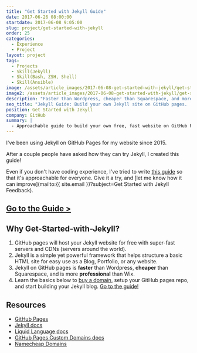 ```yaml
---
title: "Get Started with Jekyll Guide"
date: 2017-06-26 08:00:00
startdate: 2017-06-08 9:05:00
slug: project/get-started-with-jekyll
order: 25
categories:
  - Experience
  - Project
layout: project
tags:
  - Projects
  - Skill(Jekyll)
  - Skill(Bash, ZSH, Shell)
  - Skill(Ansible)
image: /assets/article_images/2017-06-08-get-started-with-jekyll/get-started-2000c.png
image2: /assets/article_images/2017-06-08-get-started-with-jekyll/get-started-1000c.png
description: "Faster than Wordpress, cheaper than Squarespace, and more professional than Wix."
seo_title: "Jekyll Guide: Build your own Jekyll site on GitHub pages. | Andrew Paradi Alexander"
position: Get Started with Jekyll
company: GitHub
summary: |
  - Approachable guide to build your own free, fast website on GitHub Pages
---
```


I've been using Jekyll on GitHub Pages for my website since 2015.

After a couple people have asked how they can try Jekyll, I created this guide!

Even if you don't have coding experience, I've tried to write [this guide](/get-started-with-jekyll/) so that it's approachable for everyone. Give it a try, and [let me know how it can improve](mailto:{{ site.email }}?subject=Get Started with Jekyll Feedback).

## [Go to the Guide >](/get-started-with-jekyll/)

## Why Get-Started-with-Jekyll?

1. GitHub pages will host your Jekyll website for free with super-fast servers and CDNs (servers around the world).
2. Jekyll is a simple yet powerful framework that helps structure a basic HTML site for easy use as a Blog, Portfolio, or any website.
3. Jekyll on GitHub pages is **faster** than Wordpress, **cheaper** than Squarespace, and is more **professional** than Wix.
4. Learn the basics below to [buy a domain](https://www.namecheap.com/), setup your GitHub pages repo, and start building your Jekyll blog. [Go to the guide!](/get-started-with-jekyll/)

## Resources

- [GitHub Pages](https://pages.github.com/)
- [Jekyll docs](https://jekyllrb.com/docs/home/)
- [Liquid Language docs](https://shopify.github.io/liquid/)
- [GitHub Pages Custom Domains docs](https://help.github.com/articles/using-a-custom-domain-with-github-pages/)
- [Namecheap Domains](https://www.namecheap.com/)
